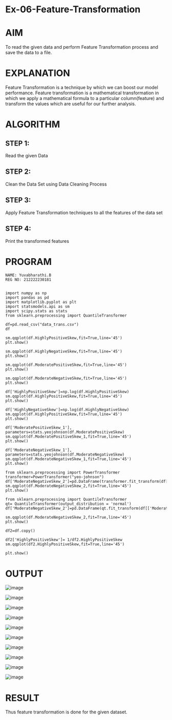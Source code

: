 # Ex-06-Feature-Transformation
# AIM
To read the given data and perform Feature Transformation process and save the data to a file.

# EXPLANATION
Feature Transformation is a technique by which we can boost our model performance. Feature transformation is a mathematical transformation in which we apply a mathematical formula to a particular column(feature) and transform the values which are useful for our further analysis.

# ALGORITHM
## STEP 1:
Read the given Data

## STEP 2:
Clean the Data Set using Data Cleaning Process

## STEP 3:
Apply Feature Transformation techniques to all the features of the data set

## STEP 4:
Print the transformed features

# PROGRAM
```
NAME: Yuvabharathi.B
REG NO: 212222230181


import numpy as np
import pandas as pd
import matplotlib.pyplot as plt
import statsmodels.api as sm
import scipy.stats as stats
from sklearn.preprocessing import QuantileTransformer

df=pd.read_csv("data_trans.csv")
df

sm.qqplot(df.HighlyPositiveSkew,fit=True,line='45')
plt.show()

sm.qqplot(df.HighlyNegativeSkew,fit=True,line='45')
plt.show()

sm.qqplot(df.ModeratePositiveSkew,fit=True,line='45')
plt.show()

sm.qqplot(df.ModerateNegativeSkew,fit=True,line='45')
plt.show()

df['HighlyPositiveSkew']=np.log(df.HighlyPositiveSkew)
sm.qqplot(df.HighlyPositiveSkew,fit=True,line='45')
plt.show()

df['HighlyNegativeSkew']=np.log(df.HighlyNegativeSkew)
sm.qqplot(df.HighlyPositiveSkew,fit=True,line='45')
plt.show()

df['ModeratePositiveSkew_1'], parameters=stats.yeojohnson(df.ModeratePositiveSkew)
sm.qqplot(df.ModeratePositiveSkew_1,fit=True,line='45')
plt.show()

df['ModerateNegativeSkew_1'], parameters=stats.yeojohnson(df.ModerateNegativeSkew)
sm.qqplot(df.ModerateNegativeSkew_1,fit=True,line='45')
plt.show()

from sklearn.preprocessing import PowerTransformer
transformer=PowerTransformer("yeo-johnson")
df['ModerateNegativeSkew_2']=pd.DataFrame(transformer.fit_transform(df[['ModerateNegativeSkew']]))
sm.qqplot(df.ModerateNegativeSkew_2,fit=True,line='45')
plt.show()

from sklearn.preprocessing import QuantileTransformer
qt= QuantileTransformer(output_distribution = 'normal')
df['ModerateNegativeSkew_2']=pd.DataFrame(qt.fit_transform(df[['ModerateNegativeSkew']]))

sm.qqplot(df.ModerateNegativeSkew_2,fit=True,line='45')
plt.show()

df2=df.copy()

df2['HighlyPositiveSkew']= 1/df2.HighlyPositiveSkew
sm.qqplot(df2.HighlyPositiveSkew,fit=True,line='45')

plt.show()
```
# OUTPUT
![image](https://user-images.githubusercontent.com/113497404/232973134-3daf9536-3768-4192-bf65-c5721f086486.png)

![image](https://user-images.githubusercontent.com/113497404/232973178-d3403536-f480-4189-89c8-0611e5140f7f.png)

![image](https://user-images.githubusercontent.com/113497404/232973225-79215155-217b-4f92-98aa-ff7805b9abb0.png)

![image](https://user-images.githubusercontent.com/113497404/232973262-8aaaf9c1-c731-41a7-88ba-a7dd324c86d1.png)

![image](https://user-images.githubusercontent.com/113497404/232973314-f0ea4c52-aa43-4092-9ad7-3d3697a32d2c.png)

![image](https://user-images.githubusercontent.com/113497404/232973380-37550a29-c2c4-4cd4-a411-5264767fefe2.png)

![image](https://user-images.githubusercontent.com/113497404/232973406-54c415ac-9b3c-4e80-8c0f-751da80a354c.png)

![image](https://user-images.githubusercontent.com/113497404/232973441-211b4acb-2a73-4e94-811b-d6755bd95cff.png)

![image](https://user-images.githubusercontent.com/113497404/232973476-1e02dacf-df06-4368-9bb5-80d1dc22b38b.png)

![image](https://user-images.githubusercontent.com/113497404/232973500-fca227bb-7f93-486f-9cdb-87d175eb1edb.png)


# RESULT
Thus feature transformation is done for the given dataset.


